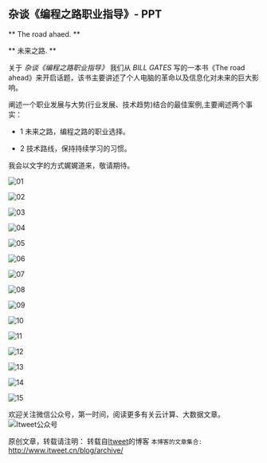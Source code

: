 杂谈《编程之路职业指导》- PPT
---

** The road ahaed. **

** 未来之路. **

关于 *杂谈《编程之路职业指导》* 我们从 *BILL GATES* 写的一本书《The road ahead》来开启话题，该书主要讲述了个人电脑的革命以及信息化对未来的巨大影响。

阐述一个职业发展与大势(行业发展、技术趋势)结合的最佳案例,主要阐述两个事实：

* 1 未来之路，编程之路的职业选择。

* ​2 技术路线，保持持续学习的习惯。

我会以文字的方式娓娓道来，敬请期待。

![01](https://github.com/itweet/labs/raw/master/startup/talk/the-road-ahead/img/01.jpg)

![02](https://github.com/itweet/labs/raw/master/startup/talk/the-road-ahead/img/02.jpg)

![03](https://github.com/itweet/labs/raw/master/startup/talk/the-road-ahead/img/03.jpg)

![04](https://github.com/itweet/labs/raw/master/startup/talk/the-road-ahead/img/04.jpg)

![05](https://github.com/itweet/labs/raw/master/startup/talk/the-road-ahead/img/05.jpg)

![06](https://github.com/itweet/labs/raw/master/startup/talk/the-road-ahead/img/06.jpg)

![07](https://github.com/itweet/labs/raw/master/startup/talk/the-road-ahead/img/07.jpg)

![08](https://github.com/itweet/labs/raw/master/startup/talk/the-road-ahead/img/08.jpg)

![09](https://github.com/itweet/labs/raw/master/startup/talk/the-road-ahead/img/09.jpg)

![10](https://github.com/itweet/labs/raw/master/startup/talk/the-road-ahead/img/10.jpg)

![11](https://github.com/itweet/labs/raw/master/startup/talk/the-road-ahead/img/11.jpg)

![12](https://github.com/itweet/labs/raw/master/startup/talk/the-road-ahead/img/12.jpg)

![13](https://github.com/itweet/labs/raw/master/startup/talk/the-road-ahead/img/13.jpg)

![14](https://github.com/itweet/labs/raw/master/startup/talk/the-road-ahead/img/14.jpg)

![15](https://github.com/itweet/labs/raw/master/startup/talk/the-road-ahead/img/15.jpg)

欢迎关注微信公众号，第一时间，阅读更多有关云计算、大数据文章。
![Itweet公众号](https://github.com/itweet/labs/raw/master/common/img/weixin_public.gif)

原创文章，转载请注明： 转载自[Itweet](http://www.itweet.cn)的博客
`本博客的文章集合:` http://www.itweet.cn/blog/archive/










